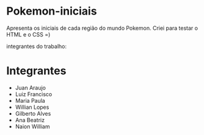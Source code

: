 # Pokemon-iniciais
Apresenta os iniciais de cada região do mundo Pokemon. Criei para testar o HTML e o CSS =)

integrantes do trabalho:

# Integrantes
- Juan Araujo
- Luiz Francisco
- Maria Paula
- Willian Lopes
- Gilberto Alves
- Ana Beatriz
- Naion William

